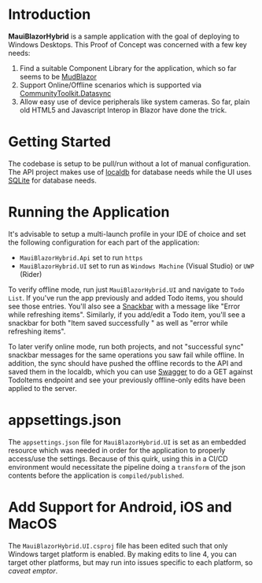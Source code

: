 # Introduction 
**MauiBlazorHybrid** is a sample application with the goal of deploying to Windows Desktops. This Proof of Concept was concerned with a few key needs:
1. Find a suitable Component Library for the application, which so far seems to be [MudBlazor](https://mudblazor.com/)
2. Support Online/Offline scenarios which is supported via [CommunityToolkit.Datasync](https://github.com/CommunityToolkit/Datasync)
3. Allow easy use of device peripherals like system cameras.  So far, plain old HTML5 and Javascript Interop in Blazor have done the trick.

# Getting Started
The codebase is setup to be pull/run without a lot of manual configuration.  The API project makes use of [localdb](https://learn.microsoft.com/en-us/sql/database-engine/configure-windows/sql-server-express-localdb?view=sql-server-ver16) for database needs while the UI uses [SQLite](https://sqlite.org/) for database needs.

# Running the Application
It's advisable to setup a multi-launch profile in your IDE of choice and set the following configuration for each part of the application:
- `MauiBlazorHybrid.Api` set to run `https`
- `MauiBlazorHybrid.UI` set to run as `Windows Machine` (Visual Studio) or `UWP` (Rider)

To verify offline mode, run just `MauiBlazorHybrid.UI` and navigate to `Todo List`.  If you've run the app previously and added Todo items, you should see those entries.  You'll also see a [Snackbar](https://mudblazor.com/components/snackbar#usage) with a message like "Error while refreshing items".  Similarly, if you add/edit a Todo item, you'll see a snackbar for both "Item saved successfully " as well as "error while refreshing items".

To later verify online mode, run both projects, and not "successful sync" snackbar messages for the same operations you saw fail while offline.  In addition, the sync should have pushed the offline records to the API and saved them in the localdb, which you can use [Swagger](https://localhost:7135/swagger/index.html) to do a GET against TodoItems endpoint and see your previously offline-only edits have been applied to the server.

# appsettings.json
The `appsettings.json` file for `MauiBlazorHybrid.UI` is set as an embedded resource which was needed in order for the application to properly access/use the settings.  Because of this quirk, using this in a CI/CD environment would necessitate the pipeline doing a `transform` of the json contents before the application is `compiled/published`.

# Add Support for Android, iOS and MacOS
The `MauiBlazorHybrid.UI.csproj` file has been edited such that only Windows target platform is enabled.  By making edits to line 4, you can target other platforms, but may run into issues specific to each platform, so *caveat emptor*. 